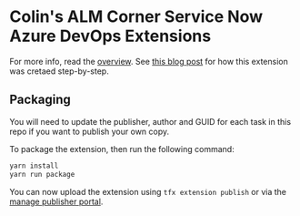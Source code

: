 # Colin's ALM Corner Service Now Azure DevOps Extensions

For more info, read the [overview](overview.md). See [this blog post](https://bit.ly/azdosnow) for how this extension was cretaed step-by-step.

## Packaging

You will need to update the publisher, author and GUID for each task in this repo if you want to publish your own copy.

To package the extension, then run the following command:

```sh
yarn install
yarn run package
```

You can now upload the extension using `tfx extension publish` or via the [manage publisher portal](https://marketplace.visualstudio.com/manage/publishers/colinsalmcorner).